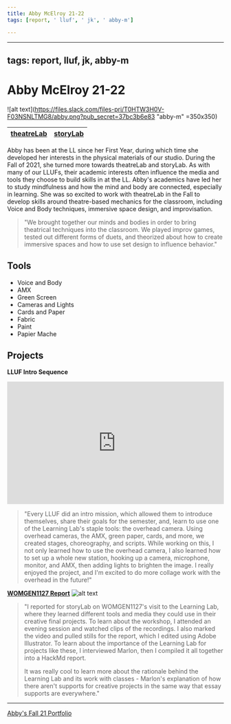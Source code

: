 ```yaml
---
title: Abby McElroy 21-22
tags: [report, ' lluf', ' jk', ' abby-m']

---
```


---
tags: report, lluf, jk, abby-m
---

# Abby McElroy 21-22

![alt text](https://files.slack.com/files-pri/T0HTW3H0V-F03NSNLTMG8/abby.png?pub_secret=37bc3b6e83 "abby-m" =350x350)

| [theatreLab](/jRufmUA4RISruYhK1YVQvw) | [storyLab](/mvbV_y05Ru2JnyYig2ryqw) |
| -------- | -------- | 

   Abby has been at the LL since her First Year, during which time she developed her interests in the physical materials of our studio. During the Fall of 2021, she turned more towards theatreLab and storyLab. As with many of our LLUFs, their academic interests often influence the media and tools they choose to build skills in at the LL. Abby's academics have led her to study mindfulness and how the mind and body are connected, especially in learning. She was so excited to work with theatreLab in the Fall to develop skills around theatre-based mechanics for the classroom, including Voice and Body techniques, immersive space design, and improvisation. 
>    "We brought together our minds and bodies in order to bring theatrical techniques into the classroom. We played improv games, tested out different forms of duets, and theorized about how to create immersive spaces and how to use set design to influence behavior."
>    
## Tools
* Voice and Body
* AMX
* Green Screen
* Cameras and Lights
* Cards and Paper
* Fabric
* Paint 
* Papier Mache

## Projects
**LLUF Intro Sequence**
<div style="padding:56.25% 0 0 0;position:relative;"><iframe src="https://player.vimeo.com/video/653789852?h=1434c7c778&amp;badge=0&amp;autopause=0&amp;player_id=0&amp;app_id=58479" frameborder="0" allow="autoplay; fullscreen; picture-in-picture" allowfullscreen style="position:absolute;top:0;left:0;width:100%;height:100%;" title="learning_lab_intro_mission"></iframe></div><script src="https://player.vimeo.com/api/player.js"></script>

> "Every LLUF did an intro mission, which allowed them to introduce themselves, share their goals for the semester, and, learn to use one of the Learning Lab's staple tools: the overhead camera. Using overhead cameras, the AMX, green paper, cards, and more, we created stages, choreography, and scripts. While working on this, I not only learned how to use the overhead camera, I also learned how to set up a whole new station, hooking up a camera, microphone, monitor, and AMX, then adding lights to brighten the image. I really enjoyed the project, and I'm excited to do more collage work with the overhead in the future!"


**[WOMGEN1127 Report](https://https://hackmd.io/riYx3mo1RyKjN915fXHkTQ)**
![alt text](https://files.slack.com/files-pri/T0HTW3H0V-F03MMQLUHM5/womgen1127-10.png?pub_secret=898074bc3a)
> 
> "I reported for storyLab on WOMGEN1127's visit to the Learning Lab, where they learned different tools and media they could use in their creative final projects. To learn about the workshop, I attended an evening session and watched clips of the recordings. I also marked the video and pulled stills for the report, which I edited using Adobe Illustrator. To learn about the importance of the Learning Lab for projects like these, I interviewed Marlon, then I compiled it all together into a HackMd report.
> 
> It was really cool to learn more about the rationale behind the Learning Lab and its work with classes - Marlon's explanation of how there aren't supports for creative projects in the same way that essay supports are everywhere."

---
[Abby's Fall 21 Portfolio](/4rOd2gumRUufley4IOMVNg)


